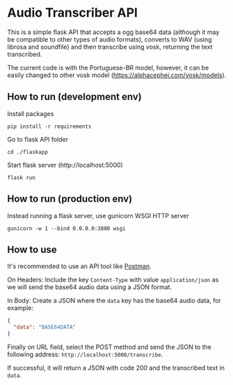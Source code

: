 # Audio Transcriber API

This is a simple flask API that accepts a ogg base64 data (although it may be compatible to other types of audio formats), converts to WAV (using librosa and soundfile) and then transcribe using vosk, returning the text transcribed.

The current code is with the Portuguese-BR model, however, it can be easily changed to other vosk model (https://alphacephei.com/vosk/models).

## How to run (development env)

Install packages
```commandline
pip install -r requirements
```

Go to flask API folder
```commandline
cd ./flaskapp
```

Start flask server (http://localhost:5000)
```commandline
flask run
```

## How to run (production env)

Instead running a flask server, use gunicorn WSGI HTTP server
```commandline
gunicorn -w 1 --bind 0.0.0.0:3800 wsgi
```

## How to use

It's recommended to use an API tool like [Postman](https://www.postman.com/downloads/).

On Headers:
Include the key `Content-Type` with value `application/json` as we will send the base64 audio data using a JSON format.

In Body:
Create a JSON where the `data` key has the base64 audio data, for example:
```json
{
  "data": "BASE64DATA"
}
```

Finally on URL field, select the POST method and send the JSON to the following address: `http://localhost:5000/transcribe`.

If successful, it will return a JSON with code 200 and the transcribed text in `data`.